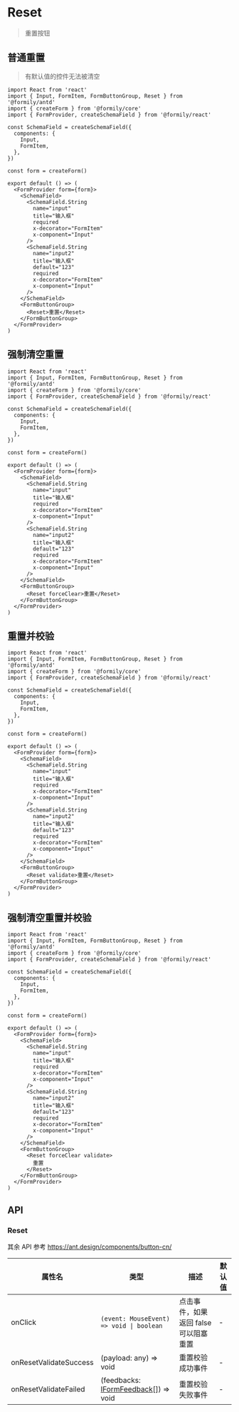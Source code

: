 # Reset

> 重置按钮

## 普通重置

> 有默认值的控件无法被清空

```tsx
import React from 'react'
import { Input, FormItem, FormButtonGroup, Reset } from '@formily/antd'
import { createForm } from '@formily/core'
import { FormProvider, createSchemaField } from '@formily/react'

const SchemaField = createSchemaField({
  components: {
    Input,
    FormItem,
  },
})

const form = createForm()

export default () => (
  <FormProvider form={form}>
    <SchemaField>
      <SchemaField.String
        name="input"
        title="输入框"
        required
        x-decorator="FormItem"
        x-component="Input"
      />
      <SchemaField.String
        name="input2"
        title="输入框"
        default="123"
        required
        x-decorator="FormItem"
        x-component="Input"
      />
    </SchemaField>
    <FormButtonGroup>
      <Reset>重置</Reset>
    </FormButtonGroup>
  </FormProvider>
)
```

## 强制清空重置

```tsx
import React from 'react'
import { Input, FormItem, FormButtonGroup, Reset } from '@formily/antd'
import { createForm } from '@formily/core'
import { FormProvider, createSchemaField } from '@formily/react'

const SchemaField = createSchemaField({
  components: {
    Input,
    FormItem,
  },
})

const form = createForm()

export default () => (
  <FormProvider form={form}>
    <SchemaField>
      <SchemaField.String
        name="input"
        title="输入框"
        required
        x-decorator="FormItem"
        x-component="Input"
      />
      <SchemaField.String
        name="input2"
        title="输入框"
        default="123"
        required
        x-decorator="FormItem"
        x-component="Input"
      />
    </SchemaField>
    <FormButtonGroup>
      <Reset forceClear>重置</Reset>
    </FormButtonGroup>
  </FormProvider>
)
```

## 重置并校验

```tsx
import React from 'react'
import { Input, FormItem, FormButtonGroup, Reset } from '@formily/antd'
import { createForm } from '@formily/core'
import { FormProvider, createSchemaField } from '@formily/react'

const SchemaField = createSchemaField({
  components: {
    Input,
    FormItem,
  },
})

const form = createForm()

export default () => (
  <FormProvider form={form}>
    <SchemaField>
      <SchemaField.String
        name="input"
        title="输入框"
        required
        x-decorator="FormItem"
        x-component="Input"
      />
      <SchemaField.String
        name="input2"
        title="输入框"
        default="123"
        required
        x-decorator="FormItem"
        x-component="Input"
      />
    </SchemaField>
    <FormButtonGroup>
      <Reset validate>重置</Reset>
    </FormButtonGroup>
  </FormProvider>
)
```

## 强制清空重置并校验

```tsx
import React from 'react'
import { Input, FormItem, FormButtonGroup, Reset } from '@formily/antd'
import { createForm } from '@formily/core'
import { FormProvider, createSchemaField } from '@formily/react'

const SchemaField = createSchemaField({
  components: {
    Input,
    FormItem,
  },
})

const form = createForm()

export default () => (
  <FormProvider form={form}>
    <SchemaField>
      <SchemaField.String
        name="input"
        title="输入框"
        required
        x-decorator="FormItem"
        x-component="Input"
      />
      <SchemaField.String
        name="input2"
        title="输入框"
        default="123"
        required
        x-decorator="FormItem"
        x-component="Input"
      />
    </SchemaField>
    <FormButtonGroup>
      <Reset forceClear validate>
        重置
      </Reset>
    </FormButtonGroup>
  </FormProvider>
)
```

## API

### Reset

其余 API 参考 https://ant.design/components/button-cn/

| 属性名                 | 类型                                                                                                   | 描述                                  | 默认值 |
| ---------------------- | ------------------------------------------------------------------------------------------------------ | ------------------------------------- | ------ |
| onClick                | `(event: MouseEvent) => void \| boolean`                                                               | 点击事件，如果返回 false 可以阻塞重置 | -      |
| onResetValidateSuccess | (payload: any) => void                                                                                 | 重置校验成功事件                      | -      |
| onResetValidateFailed  | (feedbacks: [IFormFeedback](https://core.formilyjs.org/zh-CN/api/models/form#iformfeedback)[]) => void | 重置校验失败事件                      | -      |
